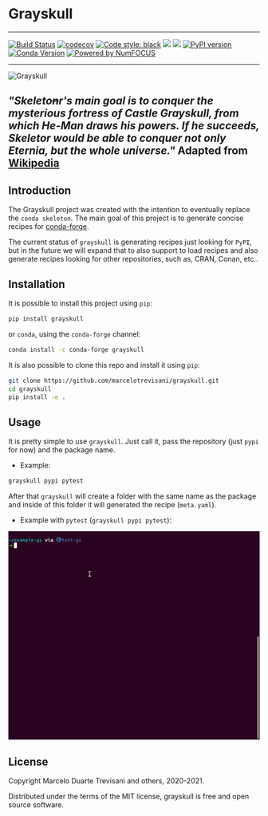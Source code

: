 # Grayskull
-------------
[![Build Status](https://dev.azure.com/marceloduartetrevisani/Grayskull/_apis/build/status/Tests?branchName=master)](https://dev.azure.com/marceloduartetrevisani/Grayskull/_build/latest?definitionId=4&branchName=master) [![codecov](https://codecov.io/gh/marcelotrevisani/grayskull/branch/master/graph/badge.svg)](https://codecov.io/gh/marcelotrevisani/grayskull) [![Code style: black](https://img.shields.io/badge/code%20style-black-000000.svg)](https://github.com/psf/black) ![](https://img.shields.io/badge/python-3.7+-blue.svg) ![](https://img.shields.io/github/license/marcelotrevisani/grayskull.svg) [![PyPI version](https://badge.fury.io/py/grayskull.svg)](https://badge.fury.io/py/grayskull) [![Conda Version](https://img.shields.io/conda/vn/conda-forge/grayskull.svg)](https://anaconda.org/conda-forge/grayskull) [![Powered by NumFOCUS](https://img.shields.io/badge/powered%20by-NumFOCUS-orange.svg?style=flat&colorA=E1523D&colorB=007D8A)](http://numfocus.org)

-------------

![Grayskull](https://comicvine1.cbsistatic.com/uploads/original/4/49448/2661756-castle_grayskull.jpg)

*"Skeleto~~n~~r's main goal is to conquer the mysterious fortress of Castle Grayskull, from which He-Man draws his powers. If he succeeds, Skeletor would be able to conquer not only Eternia, but the whole universe."* Adapted from [Wikipedia](https://en.wikipedia.org/wiki/Skeletor)
-------------
## Introduction

The Grayskull project was created with the intention to eventually replace the
`conda skeleton`. The main goal of this project is to generate concise recipes
 for [conda-forge](https://conda-forge.org/).

The current status of ``grayskull`` is generating recipes just looking for ``PyPI``,
 but in the future we will expand that to also support to load recipes and also
 generate recipes looking for other repositories, such as, CRAN, Conan, etc..

## Installation

It is possible to install this project using `pip`:
```bash
pip install grayskull
```

or `conda`, using the ``conda-forge`` channel:
```bash
conda install -c conda-forge grayskull
```

It is also possible to clone this repo and install it using `pip`:
```bash
git clone https://github.com/marcelotrevisani/grayskull.git
cd grayskull
pip install -e .
```

## Usage

It is pretty simple to use `grayskull`. Just call it, pass the repository
 (just `pypi` for now) and the package name.

* Example:
```bash
grayskull pypi pytest
```

After that `grayskull` will create a folder with the same name as the package
and inside of this folder it will generated the recipe (`meta.yaml`).

* Example with `pytest` (`grayskull pypi pytest`):

![Grayskull CLI](docs/images/cli_example_grayskull.gif)


## License
Copyright Marcelo Duarte Trevisani and others, 2020-2021.

Distributed under the terms of the MIT license, grayskull is free and open source software.
